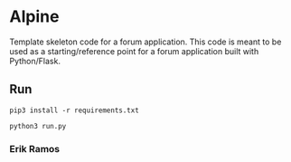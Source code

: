 # Alpine
Template skeleton code for a forum application. This code is meant to be used as a starting/reference point for a forum application built with Python/Flask.

## Run
```
pip3 install -r requirements.txt

python3 run.py
```








### Erik Ramos
